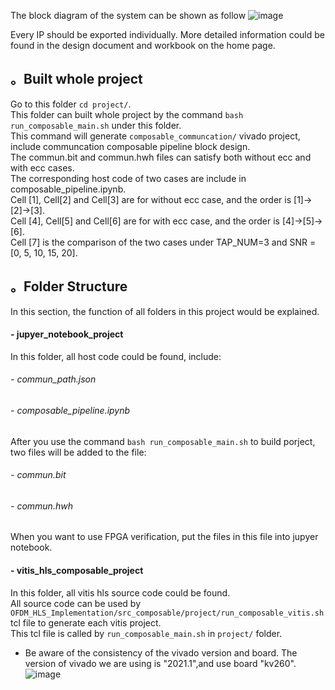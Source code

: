 The block diagram of the system can be shown as follow
![image](https://user-images.githubusercontent.com/102524142/215822546-b3cc1d43-0e37-4f88-8b64-234bfb326c5b.png)

Every IP should be exported individually.
More detailed information could be found in the design document and workbook on the home page.

## 。Built whole project
Go to this folder `cd project/`.  
This folder can built whole project by the command `bash run_composable_main.sh` under this folder.  
This command will generate `composable_communcation/` vivado project, include communcation composable pipeline block design.  
The commun.bit and commun.hwh files can satisfy both without ecc and with ecc cases.  
The corresponding host code of two cases are include in composable_pipeline.ipynb.  
Cell [1], Cell[2] and Cell[3] are for without ecc case, and the order is [1]->[2]->[3].  
Cell [4], Cell[5] and Cell[6] are for with ecc case, and the order is [4]->[5]->[6].  
Cell [7] is the comparison of the two cases under TAP_NUM=3 and SNR = [0, 5, 10, 15, 20].  

## 。Folder Structure
In this section, the function of all folders in this project would be explained.
#### - jupyer_notebook_project
In this folder, all host code could be found, include:
###### - commun_path.json
###### - composable_pipeline.ipynb
After you use the command `bash run_composable_main.sh` to build porject, two files will be added to the file:
###### - commun.bit
###### - commun.hwh
When you want to use FPGA verification, put the files in this file into jupyer notebook.  

#### - vitis_hls_composable_project
In this folder, all vitis hls source code could be found.  
All source code can be used by `OFDM_HLS_Implementation/src_composable/project/run_composable_vitis.sh` tcl file to generate each vitis project.  
This tcl file is called by `run_composable_main.sh` in `project/` folder. 



- Be aware of the consistency of the vivado version and board. 
The version of vivado we are using is "2021.1",and use board "kv260".
![image](https://user-images.githubusercontent.com/102540321/218909422-b9c85355-c4ff-429c-96e6-6094b1cf5fb1.png)



